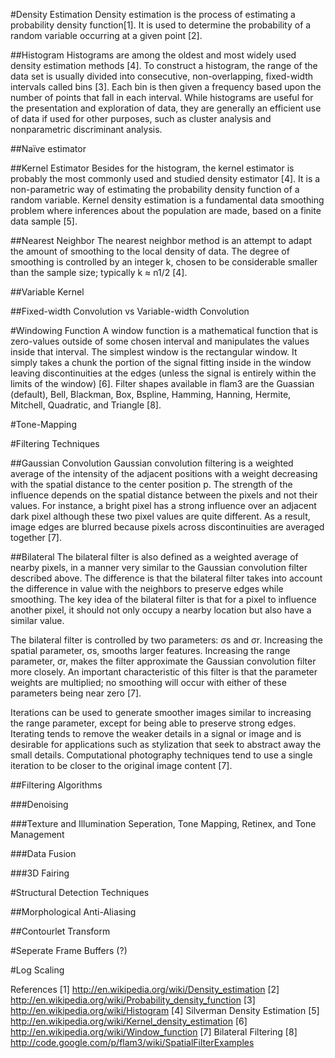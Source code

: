 #Density Estimation
Density estimation is the process of estimating a probability density function[1].  It is used to determine the probability of a random variable occurring at a given point [2].

##Histogram
Histograms are among the oldest and most widely used density estimation methods [4].  To construct a histogram, the range of the data set is usually divided into consecutive, non-overlapping, fixed-width intervals called bins [3].  Each bin is then given a frequency based upon the number of points that fall in each interval.  While histograms are useful for the presentation and exploration of data, they are generally an efficient use of data if used for other purposes, such as cluster analysis and nonparametric discriminant analysis.

##Naïve estimator

##Kernel Estimator
Besides for the histogram, the kernel estimator is probably the most commonly used and studied density estimator [4].  It is a non-parametric way of estimating the probability density function of a random variable.  Kernel density estimation is a fundamental data smoothing problem where inferences about the population are made, based on a finite data sample [5].

##Nearest Neighbor
The nearest neighbor method is an attempt to adapt the amount of smoothing to the local density of data.  The degree of smoothing is controlled by an integer k, chosen to be considerable smaller than the sample size; typically k ≈ n1/2  [4].

##Variable Kernel

##Fixed-width Convolution vs Variable-width Convolution

#Windowing Function
A window function is a mathematical function that is zero-values outside of some chosen interval and manipulates the values inside that interval.  The simplest window is the rectangular window.  It simply takes a chunk the portion of the signal fitting inside in the window leaving discontinuities at the edges (unless the signal is entirely within the limits of the window) [6].  Filter shapes available in flam3 are the Guassian (default), Bell, Blackman, Box, Bspline, Hamming, Hanning, Hermite, Mitchell, Quadratic, and Triangle [8].

#Tone-Mapping

#Filtering Techniques

##Gaussian Convolution
Gaussian convolution filtering is a weighted average of the intensity of the adjacent positions with a weight decreasing with the spatial distance to the center position p.  The strength of the influence depends on the spatial distance between the pixels and not their values.  For instance, a bright pixel has a strong influence over an adjacent dark pixel although these two pixel values are quite different.  As a result, image edges are blurred because pixels across discontinuities are averaged together [7].

##Bilateral
The bilateral filter is also defined as a weighted average of nearby pixels, in a manner very similar to the Gaussian convolution filter described above.  The difference is that the bilateral filter takes into account the difference in value with the neighbors to preserve edges while smoothing.  The key idea of the bilateral filter is that for a pixel to influence another pixel, it should not only occupy a nearby location but also have a similar value.

The bilateral filter is controlled by two parameters: σs and σr.  Increasing the spatial parameter,  σs, smooths larger features.  Increasing the range parameter,  σr, makes the filter approximate the Gaussian convolution filter more closely.  An important characteristic of this filter is that the parameter weights are multiplied; no smoothing will occur with either of these parameters being near zero [7].

Iterations can be used to generate smoother images similar to increasing the range parameter, except for being able to preserve strong edges.  Iterating tends to remove the weaker details in a signal or image and is desirable for applications such as stylization that seek to abstract away the small details.  Computational photography techniques tend to use a single iteration to be closer to the original image content [7].

##Filtering Algorithms

###Denoising

###Texture and Illumination Seperation, Tone Mapping, Retinex, and Tone Management

###Data Fusion

###3D Fairing

#Structural Detection Techniques

##Morphological Anti-Aliasing

##Contourlet Transform

#Seperate Frame Buffers (?)

#Log Scaling

References
[1] http://en.wikipedia.org/wiki/Density_estimation
[2] http://en.wikipedia.org/wiki/Probability_density_function
[3] http://en.wikipedia.org/wiki/Histogram
[4] Silverman Density Estimation
[5] http://en.wikipedia.org/wiki/Kernel_density_estimation
[6] http://en.wikipedia.org/wiki/Window_function
[7] Bilateral Filtering
[8] http://code.google.com/p/flam3/wiki/SpatialFilterExamples
